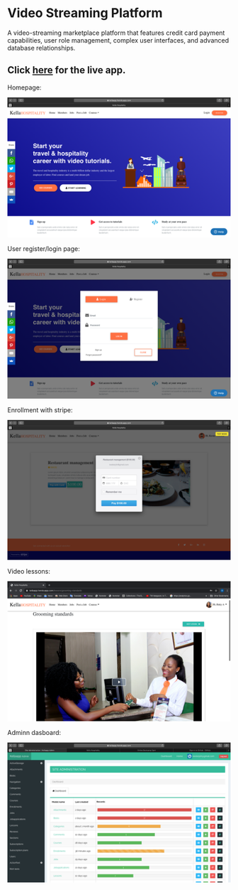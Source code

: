 # Video Streaming Platform

 A video-streaming marketplace platform that features credit card payment capabilities, user role management, complex user interfaces, and advanced database relationships.


  ## Click [here](https://kellaapp.herokuapp.com/) for the live app.
  
  
  Homepage:

  ![Home Screenshot](./app/assets/images/khs-home.png)

  User register/login page:
  
  ![New User Signup](./app/assets/images/register.png)
  

  Enrollment with stripe:
  
  ![Enrollment with stripe payment](./app/assets/images/stripe.png)


 Video lessons:
 
  ![Video lessons](./app/assets/images/video.png)

  Adminn dasboard:
  
  ![Admin dashboard](./app/assets/images/admin.png)



 
